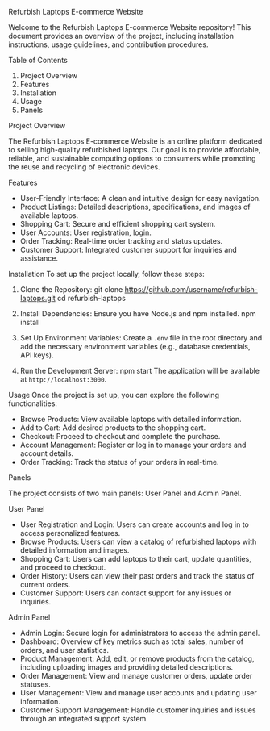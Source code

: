 Refurbish Laptops E-commerce Website

Welcome to the Refurbish Laptops E-commerce Website repository! This document provides an overview of the project, including installation instructions, usage guidelines, and contribution procedures.

Table of Contents
1. Project Overview
2. Features
3. Installation
4. Usage
5. Panels
   
Project Overview

The Refurbish Laptops E-commerce Website is an online platform dedicated to selling high-quality refurbished laptops. Our goal is to provide affordable, reliable, and sustainable computing options to consumers while promoting the reuse and recycling of electronic devices.

Features
- User-Friendly Interface: A clean and intuitive design for easy navigation.
- Product Listings: Detailed descriptions, specifications, and images of available laptops.
- Shopping Cart: Secure and efficient shopping cart system.
- User Accounts: User registration, login.
- Order Tracking: Real-time order tracking and status updates.
- Customer Support: Integrated customer support for inquiries and assistance.

Installation
To set up the project locally, follow these steps:

1. Clone the Repository:
   git clone https://github.com/username/refurbish-laptops.git
   cd refurbish-laptops

2. Install Dependencies:
   Ensure you have Node.js and npm installed.
   npm install

3. Set Up Environment Variables:
   Create a `.env` file in the root directory and add the necessary environment variables (e.g., database credentials, API keys).

4. Run the Development Server:
   npm start
   The application will be available at `http://localhost:3000`.

Usage
Once the project is set up, you can explore the following functionalities:

- Browse Products: View available laptops with detailed information.
- Add to Cart: Add desired products to the shopping cart.
- Checkout: Proceed to checkout and complete the purchase.
- Account Management: Register or log in to manage your orders and account details.
- Order Tracking: Track the status of your orders in real-time.


Panels

The project consists of two main panels: User Panel and Admin Panel.

User Panel
- User Registration and Login: Users can create accounts and log in to access personalized features.
- Browse Products: Users can view a catalog of refurbished laptops with detailed information and images.
- Shopping Cart: Users can add laptops to their cart, update quantities, and proceed to checkout.
- Order History: Users can view their past orders and track the status of current orders.
- Customer Support: Users can contact support for any issues or inquiries.

Admin Panel
- Admin Login: Secure login for administrators to access the admin panel.
- Dashboard: Overview of key metrics such as total sales, number of orders, and user statistics.
- Product Management: Add, edit, or remove products from the catalog, including uploading images and providing detailed descriptions.
- Order Management: View and manage customer orders, update order statuses.
- User Management: View and manage user accounts and updating user information.
- Customer Support Management: Handle customer inquiries and issues through an integrated support system.
